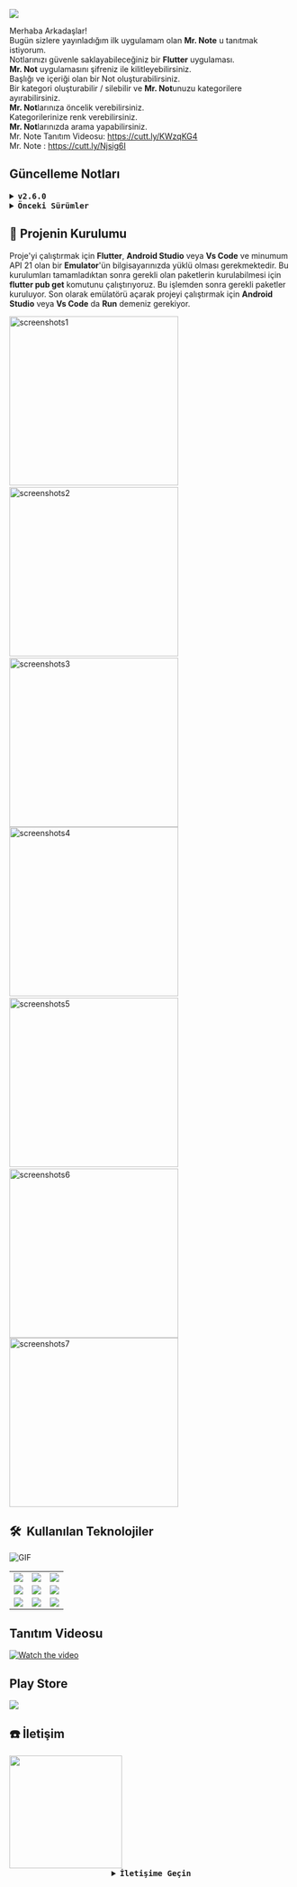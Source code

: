 
![](icon/icon1280x720.png)  
  
Merhaba Arkadaşlar!  
Bugün sizlere yayınladığım ilk uygulamam olan **Mr. Note** u tanıtmak istiyorum.  
Notlarınızı güvenle saklayabileceğiniz bir **Flutter** uygulaması.  
**Mr. Not** uygulamasını şifreniz ile kilitleyebilirsiniz.  
Başlığı ve içeriği olan bir Not oluşturabilirsiniz.  
Bir kategori oluşturabilir / silebilir ve **Mr. Not**unuzu kategorilere ayırabilirsiniz.  
**Mr. Not**larınıza öncelik verebilirsiniz.  
Kategorilerinize renk verebilirsiniz.  
**Mr. Not**larınızda arama yapabilirsiniz.  
Mr. Note Tanıtım Videosu: https://cutt.ly/KWzqKG4  
Mr. Note : https://cutt.ly/Njsig6I

## Güncelleme Notları

<details>  
   <summary><b> <samp> v2.6.0 </samp></b></summary>
     * &nbsp;&nbsp;&nbsp;&nbsp;Mr. Not düzenleme sayfasında arka plan rengi dinamik bir şekilde değişiyor.  
     <br> 
     * &nbsp;&nbsp;&nbsp;&nbsp;Kategori kaldırma dialog mesajı güncellendi.  
     <br>  
     * &nbsp;&nbsp;&nbsp;&nbsp;Mr. Not düzenleme sayfasındaki çarpı ikonu sorunu düzeltildi.  
     <br>  
     * &nbsp;&nbsp;&nbsp;&nbsp;Ana sayfada isteğe bağlı olarak kategori başlığına göre Mr. Notlar sıralanıyor.  
     <br>  
     * &nbsp;&nbsp;&nbsp;&nbsp;Ayarlar sayfasında şifre güncellenince ekran güncelleniyor.
     <br>
     * &nbsp;&nbsp;&nbsp;&nbsp;Kategori sayfasına yeni Mr. Not oluşturma butonu eklendi.
     <br>
     * &nbsp;&nbsp;&nbsp;&nbsp;Sayfalarda performans iyileştirmeleri yapıldı. 
 </details>

 <details>  
   <summary><b> <samp> Önceki Sürümler </samp></b></summary>

 <details>  
   <summary><b> <samp> v2.5.1 </samp></b></summary>
     * &nbsp;&nbsp;&nbsp;&nbsp;Ana sayfadaki bir Mr. Notu düzenledikten sonra siyah ekrana düşme sorunu çözüldü   
 </details>

 <details>  
   <summary><b> <samp> v2.5.0 </samp></b></summary>
     * &nbsp;&nbsp;&nbsp;&nbsp;Hiçbir kategori yokken Mr. Note oluşturmaya çalışılınca uyarı sayfası gösteriliyor.
   <br>
     * &nbsp;&nbsp;&nbsp;&nbsp;Siyah tema için bazı renk düzenlemeleri.
   <br>
     * &nbsp;&nbsp;&nbsp;&nbsp;Bazı Mr. Note içeriklerinin card a sığmaması düzeltildi.
 </details>

 <details>  
   <summary><b> <samp> v2.4.2 </samp></b></summary>
     * &nbsp;&nbsp;&nbsp;&nbsp;Ana Sayfadaki geçiş reklamı kaldırıldı.
 </details>

 <details>  
   <summary><b> <samp> v2.4.1 </samp></b></summary>
     * &nbsp;&nbsp;&nbsp;&nbsp;Mr. Note detay sayfasında bir değişiklik olduğunda kullanıcıyı uyarma eklendi.
 </details>

 <details>  
   <summary><b> <samp> v2.4.0 </samp></b></summary>
     * &nbsp;&nbsp;&nbsp;&nbsp;Mr. Note detay sayfasında bir değişiklik olduğunda kullanıcıyı uyarma eklendi.
 </details>

 <details>  
   <summary><b> <samp> v2.3.2 </samp></b></summary>
     * &nbsp;&nbsp;&nbsp;&nbsp;Mr. Not Detay sayfasında kaydet butonunun klavyenin üstüne çıkma sorunu çözüldü.
   <br>
     * &nbsp;&nbsp;&nbsp;&nbsp;Mr. Notların ekrana sığmama sorunu çözüldü.
 </details>

<details>  
   <summary><b> <samp> v2.3.1 </samp></b></summary>
     * &nbsp;&nbsp;&nbsp;&nbsp;Mr. Not detay sayfasında üst kısma kaydırma özelliği eklendi.
 </details>

 <details>  
   <summary><b> <samp> v2.3.0 </samp></b></summary>
     * &nbsp;&nbsp;&nbsp;&nbsp;Ayarlar optimize hale getirildi.
 </details>

 <details>  
   <summary><b> <samp> v2.2.2 </samp></b></summary>
     * &nbsp;&nbsp;&nbsp;&nbsp;Mr. Notların ekrana sığmama sorunu çözüldü
 </details>

 <details>  
   <summary><b> <samp> v2.2.1 </samp></b></summary>
     * &nbsp;&nbsp;&nbsp;&nbsp;küçük reklam düzeltemesi
 </details>

<details>  
   <summary><b> <samp> v2.2.0 </samp></b></summary>
     * &nbsp;&nbsp;&nbsp;&nbsp;Çıkmadan önce emin misiniz ekranı eklendi.
   <br>
     * &nbsp;&nbsp;&nbsp;&nbsp;Bildirim Sistemi eklendi.
   <br>
     * &nbsp;&nbsp;&nbsp;&nbsp;Şimdi Mr. Notları sıralama kişiselleştirilebilir.
   <br>
     * &nbsp;&nbsp;&nbsp;&nbsp;Parola değiştirme Ayarlara taşındı.
   <br>
     * &nbsp;&nbsp;&nbsp;&nbsp;Ayarlar optimize edildi.
   <br>
     * &nbsp;&nbsp;&nbsp;&nbsp;Yeni tasarım uygulandı.
   <br>
     * &nbsp;&nbsp;&nbsp;&nbsp;Kategorilere renk ekleme özelliği eklendi.
   <br>
     * &nbsp;&nbsp;&nbsp;&nbsp;Notlarda arama özelliği eklendi.
 </details>

 <details>  
   <summary><b> <samp> v1.3.91 </samp></b></summary>
     * &nbsp;&nbsp;&nbsp;&nbsp;Çıkış için onay ekranı eklendi.
 </details>

 <details>  
   <summary><b> <samp> v1.3.9 </samp></b></summary>
     * &nbsp;&nbsp;&nbsp;&nbsp;Mr. Not Detay sayfasında görünüm geliştirmeleri.
  <br>
     * &nbsp;&nbsp;&nbsp;&nbsp;Dil hatası çözüldü.
  <br>
     * &nbsp;&nbsp;&nbsp;&nbsp;Mr. Not son seçtiğiniz kategoride kalır.
 </details>

 <details>  
   <summary><b> <samp> v1.3.8 </samp></b></summary>
     * &nbsp;&nbsp;&nbsp;&nbsp;Mr. Not Detay sayfasında görünüm geliştirmeleri.
  <br>
     * &nbsp;&nbsp;&nbsp;&nbsp;Dil hatası çözüldü.
  <br>
     * &nbsp;&nbsp;&nbsp;&nbsp;Mr. Not son seçtiğiniz kategoride kalır.
 </details>

 <details>  
   <summary><b> <samp> v1.3.4 </samp></b></summary>
     * &nbsp;&nbsp;&nbsp;&nbsp;Mr. Note Detay Sayfası Güncellendi.
  <br>
     * &nbsp;&nbsp;&nbsp;&nbsp;Yeni Mr. Note oluştur butonuna animasyon eklendi.
  <br>
     * &nbsp;&nbsp;&nbsp;&nbsp;Giriş ekranı verimli hale getirildi.
  <br>
     * &nbsp;&nbsp;&nbsp;&nbsp;Dil ve Tema verimli hale getirildi.
 </details>

 <details>  
   <summary><b> <samp> v1.3.2 </samp></b></summary>
     * &nbsp;&nbsp;&nbsp;&nbsp;Mr. Note Detay Sayfası Güncellendi.
  <br>
     * &nbsp;&nbsp;&nbsp;&nbsp;Yeni Mr. Note oluştur butonuna animasyon eklendi.
  <br>
     * &nbsp;&nbsp;&nbsp;&nbsp;Giriş ekranı verimli hale getirildi.
 </details>

<details>  
   <summary><b> <samp> v1.2.0 </samp></b></summary>
     * &nbsp;&nbsp;&nbsp;&nbsp;Tema ayarı eklendi
 </details>

<details>  
   <summary><b> <samp> v1.1.0 </samp></b></summary>
     * &nbsp;&nbsp;&nbsp;&nbsp;Türkçe dili eklendi
 </details>
</details>

## 📱 Projenin Kurulumu

Proje'yi çalıştırmak için **Flutter**, **Android Studio** veya **Vs Code** ve minumum API 21 olan
bir **Emulator**'ün bilgisayarınızda yüklü olması gerekmektedir. Bu kurulumları tamamladıktan sonra
gerekli olan paketlerin kurulabilmesi için **flutter pub get** komutunu çalıştırıyoruz. Bu işlemden
sonra gerekli paketler kuruluyor. Son olarak emülatörü açarak projeyi çalıştırmak için **Android
Studio** veya **Vs Code** da **Run** demeniz gerekiyor.

<img src="screenshots/Tr/Screenshot_1615129538.png" alt="screenshots1" width="300"/>
&nbsp;&nbsp;&nbsp;&nbsp;<img src="screenshots/Tr/Screenshot_1615129542.png" alt="screenshots2" width="300"/>
&nbsp;&nbsp;&nbsp;&nbsp;<img src="screenshots/Tr/Screenshot_1615129546.png" alt="screenshots3" width="300"/>

<img src="screenshots/Tr/Screenshot_1615129551.png" alt="screenshots4" width="300"/>
&nbsp;&nbsp;&nbsp;&nbsp;<img src="screenshots/Tr/Screenshot_1615129557.png" alt="screenshots5" width="300"/>
&nbsp;&nbsp;&nbsp;&nbsp;<img src="screenshots/Tr/Screenshot_1615129569.png" alt="screenshots6" width="300"/>

<img src="screenshots/Tr/Screenshot_1615129577.png" alt="screenshots7" width="300"/>


<h2> 🛠 &nbsp;Kullanılan Teknolojiler</h2>  

<img alt="GIF" src="https://media.giphy.com/media/u1WhXLjwgcXpHJBMRM/giphy.gif?cid=ecf05e475nofe7h1n4wflij72c45ry76cq3fqlq0xxl01b4p&rid=giphy.gif&ct=g" />
  
<table style"float:right;">  
  <tr>  
    <td><img src="https://raw.githubusercontent.com/github/explore/cebd63002168a05a6a642f309227eefeccd92950/topics/flutter/flutter.png"/></td>
    <td><img src="https://raw.githubusercontent.com/github/explore/cebd63002168a05a6a642f309227eefeccd92950/topics/sql/sql.png"></td>  
    <td><img src="https://i2.wp.com/webdeyazilim.com/wp-content/uploads/2019/09/sharedpref-android-logo.png"/></td>  
  </tr>  
  <tr>  
    <td><img src="https://styles.redditmedia.com/t5_2v5u6/styles/communityIcon_5nh6vdm6bui51.png?width=256&s=b46a57f6414b3aa222c6303845d4edb35550b1d2"/></td>  
    <td><img src="https://raw.githubusercontent.com/github/explore/cebd63002168a05a6a642f309227eefeccd92950/topics/firebase/firebase.png"/</td>  
    <td><img src="https://raw.githubusercontent.com/github/explore/80688e429a7d4ef2fca1e82350fe8e3517d3494d/topics/git/git.png"/></td>  
  </tr>  
  <tr>  
    <td><img src="https://fincoapps.com/wp-content/uploads/2019/06/logo-json.png"/></td>  
    <td> <img src="https://img.informer.com/icons_mac/png/128/513/513579.png"/></td>  
    <td><img src="https://styles.redditmedia.com/t5_2sut9/styles/communityIcon_f1uukpexwpj11.jpg"/></td>  
  </tr> 
</table>

## Tanıtım Videosu
[![Watch the video](https://img.youtube.com/vi/GE3lsG0Vxbw/0.jpg)](https://cutt.ly/KWzqKG4)


## Play Store
[<img src="https://freeiconshop.com/wp-content/uploads/edd/google-play-badge-128x128.png">](https://cutt.ly/Njsig6I)


## :phone: İletişim  
  
<img src="https://media.giphy.com/media/E89xxATM4iZoPdr6Tb/giphy.gif?cid=ecf05e47uv0wjztoequ530ppalh68rpglnqubbbp5j5fjngo&rid=giphy.gif&ct=g" width="200"/>  
  
 <details align="center">  
   <summary><b> <samp> İletişime Geçin </samp></b></summary>  
   <br>  
   <samp>  
   <b><h2 style="color: #fc6203">HAKKICAN&nbsp; BÜLÜÇ</h2></b>  
   <img src="https://media.giphy.com/media/UEOOvW3IeovVh1h6na/giphy.gif?cid=ecf05e47zqj28vikoy2ppghak9fcyt3ge9qla79jrkk1ovoa&rid=giphy.gif&ct=g" width="200"/>  
     <br>  
     Projenin Linki: <a href="https://github.com/MrBuluc/mrnote">Mr. Note</a>  
     <br>  
     <br>  
     LinkedIn: <a href="https://www.linkedin.com/in/hakkican-buluc/"> LinkedIn Hesabım</a>  
     <br>  
     Instagram: <a href="https://www.instagram.com/mrbuluc/"> Instagram Hesabım</a>  
     <br>  
     Facebook: <a href="https://www.facebook.com/hakkican.buluc/"> Facebook Hesabım</a>  
     <br>  
     Mail Adresim: <a href="#"> hakkicanbuluc@gmail.com</a>  
   </samp>  
 </details>
